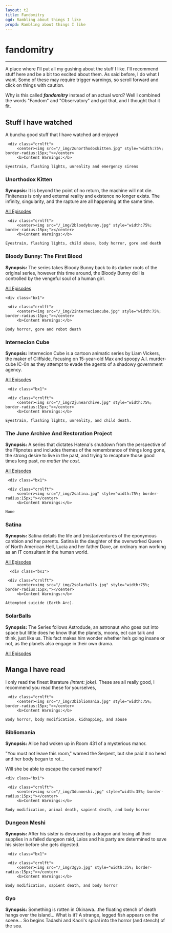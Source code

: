 ```yaml
---
layout: t2
title: Fandomitry
ogd: Rambling about things I like
propd: Rambling about things I like
---
```

# fandomitry
---

A place where I'll put all my gushing about the stuff I like. I'll recommend stuff here and be a bit too excited about them. As said before, I do what I want. Some of these may require trigger warnings, so scroll forward and click on things with caution.

Why is this called ***fandomitry*** instead of an actual word? Well I combined the words "Fandom" and "Observatory" and got that, and I thought that it fit.

## Stuff I have watched <i class="ph ph-television"></i>

A buncha good stuff that I have watched and enjoyed

   <div class="bx1">

     <div class="crnlft">
         <center><img src="/_img/2unorthodoxkitten.jpg" style="width:75%; border-radius:15px;"></center>
         <b>Content Warnings:</b>
 `Eyestrain, flashing lights, unreality and emergency sirens`
     </div>
     <div class="crnrht">
        <h3>Unorthodox Kitten</h3>

<b>Synopsis:</b>
It is beyond the point of no return, the machine will not die. Finiteness is only and external reality and existence no longer exists. The infinity, singularity, and the rapture are all happening at the same time.

[All Episodes <i class="ph ph-link"></i>](https://www.youtube.com/@Unorthodox_Kitten/playlists)
    </div>
 </div>

   <div class="bx1">

     <div class="crnlft">
         <center><img src="/_img/2bloodybunny.jpg" style="width:75%; border-radius:15px;"></center>
         <b>Content Warnings:</b>
 `Eyestrain, flashing lights, child abuse, body horror, gore and death`
     </div>
     <div class="crnrht">
        <h3>Bloody Bunny: The First Blood</h3>

<b>Synopsis:</b>
The series takes Bloody Bunny back to its darker roots of the original series, however this time around, the Bloody Bunny doll is controlled by the vengeful soul of a human girl. 

[All Episodes <i class="ph ph-link"></i>](https://www.youtube.com/watch?v=B5_aRsGiHwo)
    </div>
 </div>



    <div class="bx1">

     <div class="crnlft">
         <center><img src="/_img/2internecioncube.jpg" style="width:75%; border-radius:15px;"></center>
         <b>Content Warnings:</b>
 `Body horror, gore and robot death`
     </div>
     <div class="crnrht">
        <h3>Internecion Cube</h3>

<b>Synopsis:</b>
Internecion Cube is a cartoon animatic series by Liam Vickers, the maker of Cliffside, focusing on 15-year-old Max and spoopy A.I. murder-cube IC-0n as they attempt to evade the agents of a shadowy government agency.  

[All Episodes <i class="ph ph-link"></i>](https://www.youtube.com/playlist?list=PL5w2zEEHyu9diwutPVgkzEuARUt_sGkRM)
    </div>
 </div>



     <div class="bx1">

     <div class="crnlft">
         <center><img src="/_img/2junearchive.jpg" style="width:75%; border-radius:15px;"></center>
         <b>Content Warnings:</b>
  `Eyestrain, flashing lights, unreality, and child death.`
     </div>
     <div class="crnrht">
        <h3>The June Archive And Restoration Project</h3>

<b>Synopsis:</b>
A series that dictates Hatena's shutdown from the perspective of the Flipnotes and includes themes of the remembrance of things long gone, the strong desire to live in the past, and trying to recapture those good times long past, <i>no matter the cost</i>.

[All Episodes <i class="ph ph-link"></i>](https://www.youtube.com/@JuneFlipArchive/videos)
    </div>
 </div>

     <div class="bx1">

     <div class="crnlft">
         <center><img src="/_img/2satina.jpg" style="width:75%; border-radius:15px;"></center>
         <b>Content Warnings:</b>
  `None`
     </div>
     <div class="crnrht">
        <h3>Satina</h3>

<b>Synopsis:</b>
Satina details the life and (mis)adventures of the eponymous cambion and her parents. Satina is the daughter of the overworked Queen of North American Hell, Lucia and her father Dave, an ordinary man working as an IT consultant in the human world. 

[All Episodes <i class="ph ph-link"></i>](https://www.youtube.com/playlist?list=PLcbDWlQO3Hl3lvtjTga3ujQXjHk3VSXik)
    </div>
 </div>

      <div class="bx1">

     <div class="crnlft">
         <center><img src="/_img/2solarballs.jpg" style="width:75%; border-radius:15px;"></center>
         <b>Content Warnings:</b>
   `Attempted suicide (Earth Arc).`
     </div>
     <div class="crnrht">
        <h3>SolarBalls</h3>

<b>Synopsis:</b>
The Series follows Astrodude, an astronaut who goes out into space but little does he know that the planets, moons, ect can talk and think, just like us. This fact makes him wonder whether he’s going insane or not, as the planets also engage in their own drama. 

[All Episodes <i class="ph ph-link"></i>](https://www.youtube.com/playlist?list=PL5w2zEEHyu9diwutPVgkzEuARUt_sGkRM)
    </div>
 </div>

 ## Manga I have read <i class="ph ph-book"></i>
I only read the finest literature *(intent: joke)*. These are all really good, I recommend you read these for yourselves,

   <div class="bx1">

     <div class="crnlft">
         <center><img src="/_img/3bibliomania.jpg" style="width:75%; border-radius:15px;"></center>
         <b>Content Warnings:</b>
`Body horror, body modification, kidnapping, and abuse`
     </div>
     <div class="crnrht">
        <h3>Bibliomania</h3>

<b>Synopsis:</b>
Alice had woken up in Room 431 of a mysterious manor.

"You must not leave this room," warned the Serpent, but she paid it no heed and her body began to rot…

Will she be able to escape the cursed manor?
    </div>
 </div>

    <div class="bx1">

     <div class="crnlft">
         <center><img src="/_img/3dunmeshi.jpg" style="width:35%; border-radius:15px;"></center>
         <b>Content Warnings:</b>
`Body modification, animal death, sapient death, and body horror`
     </div>
     <div class="crnrht">
        <h3>Dungeon Meshi</h3>

<b>Synopsis:</b>
After his sister is devoured by a dragon and losing all their supplies in a failed dungeon raid, Laios and his party are determined to save his sister before she gets digested.
    </div>
 </div>

     <div class="bx1">

     <div class="crnlft">
         <center><img src="/_img/3gyo.jpg" style="width:35%; border-radius:15px;"></center>
         <b>Content Warnings:</b>
`Body modification, sapient death, and body horror`
     </div>
     <div class="crnrht">
        <h3>Gyo</h3>

<b>Synopsis:</b>
Something is rotten in Okinawa…the floating stench of death hangs over the island... What is it? A strange, legged fish appears on the scene... So begins Tadashi and Kaori's spiral into the horror (and stench) of the sea.
    </div>
 </div>